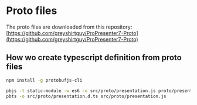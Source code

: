 # Proto files

The proto files are downloaded from this repository: [https://github.com/greyshirtguy/ProPresenter7-Proto](https://github.com/greyshirtguy/ProPresenter7-Proto)

## How wo create typescript definition from proto files

```bash
npm install -g protobufjs-cli
```

```bash
pbjs -t static-module -w es6 -o src/proto/presentation.js proto/presentation.proto
pbts -o src/proto/presentation.d.ts src/proto/presentation.js
```
